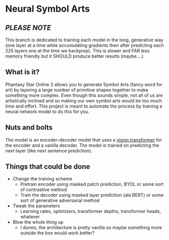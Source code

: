 # Neural Symbol Arts
## *PLEASE NOTE*

This branch is dedicated to training each model in the long, generative way (one layer at a time while accumulating gradients then after predicting each 225 layers one at the time we backprop). This is slower and FAR less memory friendly but it SHOULD produce better results (maybe....)

## What is it?
Phantasy Star Online 2 allows you to generate Symbol Arts (fancy word for art) by layering a large number of primitive shapes together to make something more complex. Even though this sounds simple, not all of us are artistically inclined and so making our own symbol arts would be too much time and effort. This project is meant to automate the process by training a neural network model to do this for you.

## Nuts and bolts
The model is an encoder-decoder model that uses a [vision transformer](https://arxiv.org/abs/2010.11929) for the encoder and a vanilla decoder. The model is trained on predicting the next layer (like next sentence prediction).

## Things that could be done
- Change the training scheme
    * Pretrain encoder using masked patch prediction, BYOL or some sort of contrastive method
    * Train the decoder using masked layer prediction (ala BERT) or some sort of generative adversarial method
- Tweak the parameters
    * Learning rates, optimizers, transformer depths, transformer heads, whatever
- Blow the whole thing up
    * I dunno, the architecture is pretty vanilla so maybe something more outside the box would work better?
